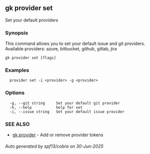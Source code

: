 ## gk provider set

Set your default providers

### Synopsis


  This command allows you to set your default issue and git providers. Available providers: azure, bitbucket, github, gitlab, jira


```
gk provider set [flags]
```

### Examples

```
  provider set -i <provider> -g <provider>
```

### Options

```
  -g, --git string     Set your default git provider
  -h, --help           help for set
  -i, --issue string   Set your default issue provider
```

### SEE ALSO

* [gk provider](gk_provider.md)	 - Add or remove provider tokens

###### Auto generated by spf13/cobra on 30-Jun-2025
